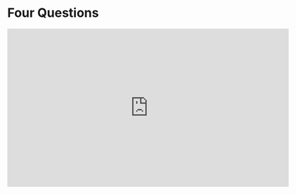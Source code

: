 # Four Questions
<div class='video-wrapper'>
	<iframe
		src='https://player.vimeo.com/video/193155911'
		class='video'
		width='640'
		height='360'
		frameborder='0'
		allowfullscreen>
	</iframe>
</div>